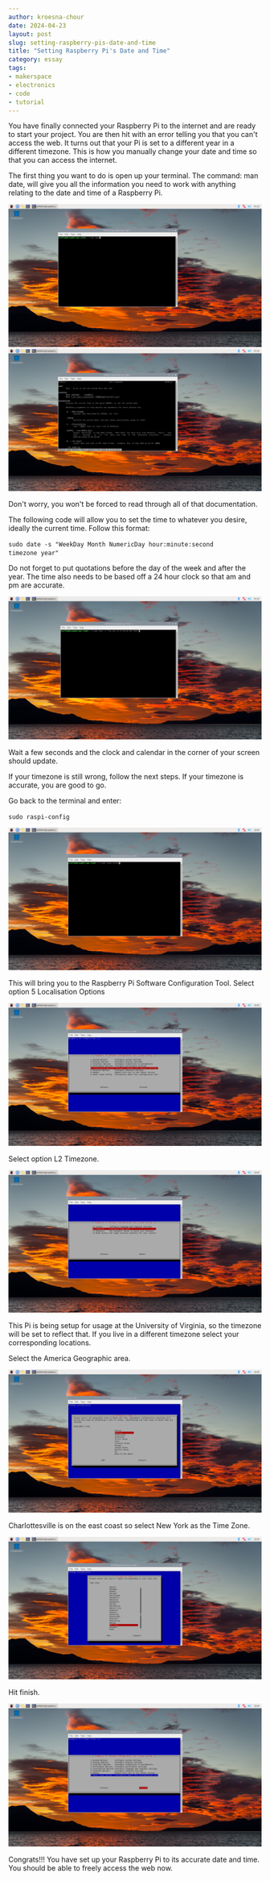 ```yaml
---
author: kroesna-chour
date: 2024-04-23
layout: post
slug: setting-raspberry-pis-date-and-time
title: "Setting Raspberry Pi's Date and Time"
category: essay
tags:
- makerspace
- electronics
- code
- tutorial
---
```


You have finally connected your Raspberry Pi to the internet and are ready to start your project. You are then hit with an error telling you that you can't access the web. It turns out that your Pi is set to a different year in a different timezone. This is how you manually change your date and time so that you can access the internet. 

The first thing you want to do is open up your terminal. The command: man date, will give you all the information you need to work with anything relating to the date and time of a Raspberry Pi.

![](/assets/post-media/pitime/2024-04-23-pi1.png)
![](/assets/post-media/pitime/2024-04-23-pi2.png)

Don't worry, you won't be forced to read through all of that documentation.

The following code will allow you to set the time to whatever you desire, ideally the current time. Follow this format: 

<code>sudo date -s "WeekDay Month NumericDay hour:minute:second timezone year"</code> 

Do not forget to put quotations before the day of the week and after the year. The time also needs to be based off a 24 hour clock so that am and pm are accurate. 

![](/assets/post-media/pitime/2024-04-23-pi3.png)

Wait a few seconds and the clock and calendar in the corner of your screen should update. 

If your timezone is still wrong, follow the next steps. If your timezone is accurate, you are good to go. 

Go back to the terminal and enter:

<code>sudo raspi-config</code>

![](/assets/post-media/pitime/2024-04-23-pi7.png)

This will bring you to the Raspberry Pi Software Configuration Tool. Select option 5 Localisation Options

![](/assets/post-media/pitime/2024-04-23-pi9.png)

Select option L2 Timezone.

![](/assets/post-media/pitime/2024-04-23-pi10.png)

This Pi is being setup for usage at the University of Virginia, so the timezone will be set to reflect that. If you live in a different timezone select your corresponding locations. 

Select the America Geographic area. 

![](/assets/post-media/pitime/2024-04-23-pi11.png)

Charlottesville is on the east coast so select New York as the Time Zone. 

![](/assets/post-media/pitime/2024-04-23-pi12.png)

Hit finish.

![](/assets/post-media/pitime/2024-04-23-pi4.png)

Congrats!!! You have set up your Raspberry Pi to its accurate date and time. You should be able to freely access the web now. 











